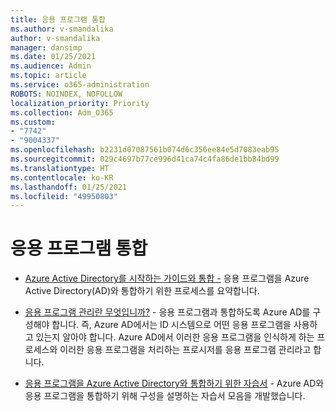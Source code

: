 ```yaml
---
title: 응용 프로그램 통합
ms.author: v-smandalika
author: v-smandalika
manager: dansimp
ms.date: 01/25/2021
ms.audience: Admin
ms.topic: article
ms.service: o365-administration
ROBOTS: NOINDEX, NOFOLLOW
localization_priority: Priority
ms.collection: Adm_O365
ms.custom:
- "7742"
- "9004337"
ms.openlocfilehash: b2231d07087561b074d6c356ee84e5d7083eab95
ms.sourcegitcommit: 029c4697b77ce996d41ca74c4fa86de1bb84bd99
ms.translationtype: HT
ms.contentlocale: ko-KR
ms.lasthandoff: 01/25/2021
ms.locfileid: "49950803"
---
```

# <a name="application--integration"></a>응용 프로그램 통합

- [Azure Active Directory를 시작하는 가이드와 통합 -](https://docs.microsoft.com/azure/active-directory/manage-apps/plan-an-application-integration)  응용 프로그램을 Azure Active Directory(AD)와 통합하기 위한 프로세스를 요약합니다.

- [응용 프로그램 관리란 무엇입니까?](https://docs.microsoft.com/azure/active-directory/manage-apps/what-is-application-management)  - 응용 프로그램과 통합하도록 Azure AD를 구성해야 합니다. 즉, Azure AD에서는 ID 시스템으로 어떤 응용 프로그램을 사용하고 있는지 알아야 합니다. Azure AD에서 이러한 응용 프로그램을 인식하게 하는 프로세스와 이러한 응용 프로그램을 처리하는 프로시저를 응용 프로그램 관리라고 합니다.

- [응용 프로그램을 Azure Active Directory와 통합하기 위한 자습서](https://docs.microsoft.com/azure/active-directory/saas-apps/tutorial-list)  - Azure AD와 응용 프로그램을 통합하기 위해 구성을 설명하는 자습서 모음을 개발했습니다.

